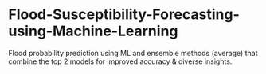 # Flood-Susceptibility-Forecasting-using-Machine-Learning
Flood probability prediction using ML and ensemble methods (average) that combine the top 2 models for improved accuracy &amp; diverse insights.

